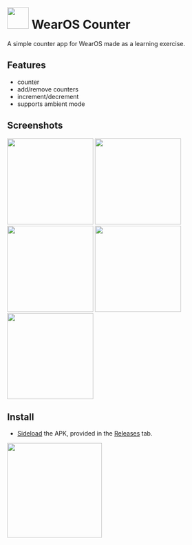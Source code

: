 # <img src="https://user-images.githubusercontent.com/50620416/199855364-aa6fb9d5-4b03-44d7-9366-5d693890573e.png" width=50> WearOS Counter

A simple counter app for WearOS made as a learning exercise.

## Features

- counter
- add/remove counters
- increment/decrement
- supports ambient mode

## Screenshots

<img src="https://user-images.githubusercontent.com/50620416/199996843-931e7e7e-6f22-4995-8f6a-f5be2bd58487.png" width="200"> <img src="https://user-images.githubusercontent.com/50620416/199855081-0b307f93-39f3-40fd-9b5c-aa944981857a.png" width="200"> <img src="https://user-images.githubusercontent.com/50620416/199997193-55436df7-0924-4e1c-a67d-a3ac742151e6.png" width="200"> <img src="https://user-images.githubusercontent.com/50620416/199855098-bf7da3e5-b170-411f-93b2-e73fb3e4d535.png" width="200"> <img src="https://user-images.githubusercontent.com/50620416/199855106-a96b5615-156b-4af7-aee8-e7c551469356.png" width="200">

## Install

- [Sideload](https://www.xda-developers.com/wear-installer-sideload-wear-os-apps/) the APK, provided in the [Releases](https://github.com/zbejas/wearos_counter/releases) tab.

[<img src="https://user-images.githubusercontent.com/50620416/199857312-e2428172-d5f6-4774-ae1e-19e29f57ec13.png" width=220>](https://github.com/zbejas/wearos_counter/releases)
